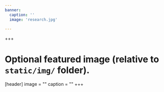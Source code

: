 ```yaml
---
banner:
  caption: ''
  image: 'research.jpg'

---
```


+++
# Optional featured image (relative to `static/img/` folder).
[header]
image = ""
caption = ""
+++